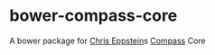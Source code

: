 bower-compass-core
==================

A bower package for [Chris Eppstein](https://github.com/chriseppstein)s [Compass](https://github.com/chriseppstein/compass) Core
